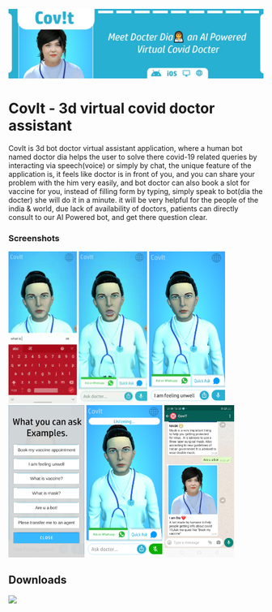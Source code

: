 ![Image](Screenshots/banner.JPG)

# CovIt - 3d virtual covid doctor assistant

CovIt is 3d bot doctor virtual assistant application, where a human bot named doctor dia helps the user to solve there covid-19 related queries by interacting via speech(voice) or simply by chat, the unique feature of the application is, it feels like doctor is in front of you, and you can share your problem with the him very easily, and bot doctor can also book a slot for vaccine for you, instead of filling form by typing, simply speak to bot(dia the docter) she will do it in a minute. it will be very helpful for the people of the india & world, due lack of availability of doctors, patients can directly consult to our AI Powered bot, and get there question clear.


### Screenshots

<img src="Screenshots/intro1.gif" height="300em" /> <img src="Screenshots/intro.gif" height="300em" /> <img src="Screenshots/Screenshot_20210530-000100.png" height="300em" /> <img src="Screenshots/Screenshot_20210530-000108.png" height="300em" /> <img src="Screenshots/Screenshot_20210530-000257.png" height="300em" /> <img src="Screenshots/WhatsApp Image 2021-05-29 at 21.50.46.jpeg" height="300em" />



## Downloads

<a href="https://drive.google.com/file/d/1viGnVDJyu3s9ODzitpR0HBBpB0d7DOYi/view"><img src="https://playerzon.com/asset/download.png" width="200"></img></a>


